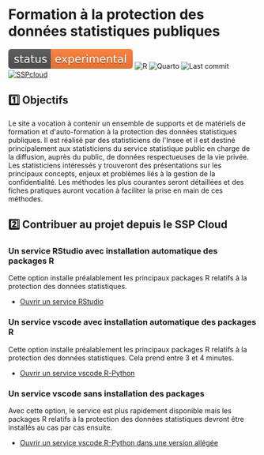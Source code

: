 # Formation à la protection des données statistiques publiques 

<!-- badges: start -->
[![status: experimental](https://github.com/GIScience/badges/raw/master/status/experimental.svg)](https://github.com/GIScience/badges#experimental)
![R](https://img.shields.io/badge/language-R-276DC3?logo=r&logoColor=white)
![Quarto](https://img.shields.io/badge/format-quarto-blue)
![Last commit](https://img.shields.io/github/last-commit/InseeFrLab/formation_protection_donnees)
[![SSPcloud](https://img.shields.io/badge/SSPcloud-Tester%20via%20SSP--cloud-informational?logo=R)](https://datalab.sspcloud.fr/launcher/ide/rstudio?name=rstudio-formation-protection&version=2.3.1&s3=region-ec97c721&init.personalInit=«https%3A%2F%2Fraw.githubusercontent.com%2FInseeFrLab%2Fformation_protection_donnees%2Frefs%2Fheads%2Fmain%2Finit-scripts%2Frstudio.sh»)
<!-- badges: end -->



## :one: Objectifs

Le site a vocation à contenir un ensemble de supports et de matériels de formation et d'auto-formation à la protection des données statistiques publiques. 
Il est réalisé par des statisticiens de l'Insee et il est destiné principalement aux statisticiens du service statistique public en charge de la diffusion, auprès du public, de données respectueuses de la vie privée.
Les statisticiens intéressés y trouveront des présentations sur les principaux concepts, enjeux et problèmes liés à la gestion de la confidentialité. 
Les méthodes les plus courantes seront détaillées et des fiches pratiques auront vocation à faciliter la prise en main de ces méthodes. 

## :two: Contribuer au projet depuis le SSP Cloud

### Un service RStudio avec installation automatique des packages R

Cette option installe préalablement les principaux packages R relatifs à la protection des données statistiques.

- [Ouvrir un service RStudio](https://datalab.sspcloud.fr/launcher/ide/rstudio?name=rstudio-formation-protection&version=2.3.1&s3=region-ec97c721&init.personalInit=«https%3A%2F%2Fraw.githubusercontent.com%2FInseeFrLab%2Fformation_protection_donnees%2Frefs%2Fheads%2Fmain%2Finit-scripts%2Frstudio.sh»)

### Un service vscode avec installation automatique des packages R

Cette option installe préalablement les principaux packages R relatifs à la protection des données statistiques. Cela prend entre 3 et 4 minutes.

- [Ouvrir un service vscode R-Python](https://datalab.sspcloud.fr/launcher/ide/vscode-r-python-julia?name=vscode-formation-protection&version=2.3.5&s3=region-ec97c721&init.personalInit=«https%3A%2F%2Fraw.githubusercontent.com%2FInseeFrLab%2Fformation_protection_donnees%2Frefs%2Fheads%2Fmain%2Finit-scripts%2Fvscode-r-python.sh»)

### Un service vscode sans installation des packages 

Avec cette option, le service est plus rapidement disponible mais les packages R relatifs à la protection des données statistiques devront être installés au cas par cas ensuite.

- [Ouvrir un service vscode R-Python dans une version allégée](https://datalab.sspcloud.fr/launcher/ide/vscode-r-python-julia?name=vscode-formation-protection-light&version=2.3.5&s3=region-ec97c721&init.personalInit=«https%3A%2F%2Fraw.githubusercontent.com%2FInseeFrLab%2Fformation_protection_donnees%2Frefs%2Fheads%2Fmain%2Finit-scripts%2Fvscode-r-python-light.sh»)

